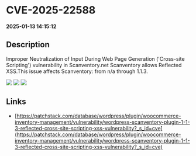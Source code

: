 # CVE-2025-22588

**2025-01-13 14:15:12**

## Description
Improper Neutralization of Input During Web Page Generation ('Cross-site Scripting') vulnerability in Scanventory.net Scanventory allows Reflected XSS.This issue affects Scanventory: from n/a through 1.1.3.

![](https://img.shields.io/static/v1?label=Score&message=7.1&color=red)
![](https://img.shields.io/static/v1?label=Severity&message=HIGH&color=red)
![](https://img.shields.io/static/v1?label=CWE&message=XSS&color=green)

## Links
- [https://patchstack.com/database/wordpress/plugin/woocommerce-inventory-management/vulnerability/wordpress-scanventory-plugin-1-1-3-reflected-cross-site-scripting-xss-vulnerability?_s_id=cve](https://patchstack.com/database/wordpress/plugin/woocommerce-inventory-management/vulnerability/wordpress-scanventory-plugin-1-1-3-reflected-cross-site-scripting-xss-vulnerability?_s_id=cve)

